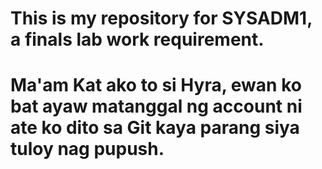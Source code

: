# This is my repository for SYSADM1, a finals lab work requirement.
# Ma'am Kat ako to si Hyra, ewan ko bat ayaw matanggal ng account ni ate ko dito sa Git kaya parang siya tuloy nag pupush.
